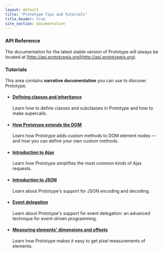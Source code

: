 ```yaml
---
layout: default
title: "Prototype Tips and Tutorials"
title_header: true
site_section: documentation
---
```


### API Reference

The documentation for the latest stable version of Prototype will always be located at [http://api.prototypejs.org](http://api.prototypejs.org).


### Tutorials

This area contains **narrative documentation** you can use to discover Prototype.


<ul class="posts-list">
  <li>
    <h4 class="post-title"><a href="/learn/class-inheritance.html">Defining classes and inheritance</a></h4>
    <p class="post-digest">
      Learn how to define classes and subclasses in Prototype and how to make supercalls.
    </p>
  </li>
  
  <li>
    <h4 class="post-title"><a href="/learn/extensions.html">How Prototype extends the DOM</a></h4>
    <p class="post-digest">Learn how Prototype adds custom methods to DOM element nodes — and how you can define your own custom methods.</p>
  </li>
  
  <li>
    <h4 class="post-title"><a href="/learn/introduction-to-ajax.html">Introduction to Ajax</a></h4>
    <p class="post-digest">Learn how Prototype simplifies the most common kinds of Ajax requests.</p>
  </li>
  
  <li>
    <h4 class="post-title"><a href="/learn/json.html">Introduction to JSON</a></h4>
    <p class="post-digest">Learn about Prototype's support for JSON encoding and decoding.</p>
  </li>

  <li>
    <h4 class="post-title"><a href="/learn/event-delegation.html">Event delegation</a></h4>
    <p class="post-digest">Learn about Prototype's support for event delegation: an advanced technique for event-driven programming.</p>
  </li>

  <li>
    <h4 class="post-title"><a href="/learn/element-layout.html">Measuring elements' dimensions and offsets</a></h4>
    <p class="post-digest">Learn how Prototype makes it easy to get pixel measurements of elements.</p>
  </li>
  
</ul>

